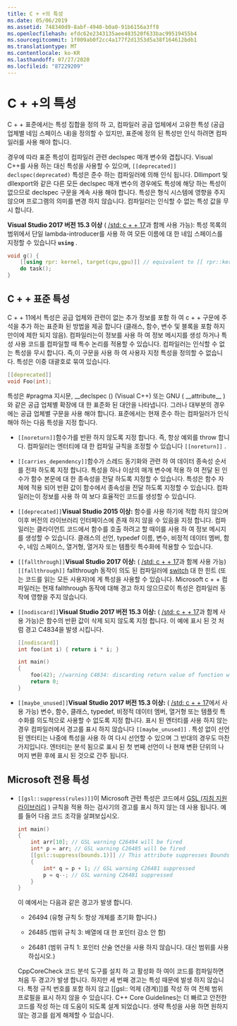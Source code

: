 ```yaml
---
title: C + +의 특성
ms.date: 05/06/2019
ms.assetid: 748340d9-8abf-4940-b0a0-91b6156a3ff8
ms.openlocfilehash: efdc62e2343135aee483520f633bac99519455b4
ms.sourcegitcommit: 1f009ab0f2cc4a177f2d1353d5a38f164612bdb1
ms.translationtype: MT
ms.contentlocale: ko-KR
ms.lasthandoff: 07/27/2020
ms.locfileid: "87229209"
---
```

# <a name="attributes-in-c"></a>C + +의 특성

C + + 표준에서는 특성 집합을 정의 하 고, 컴파일러 공급 업체에서 고유한 특성 (공급 업체별 네임 스페이스 내)을 정의할 수 있지만, 표준에 정의 된 특성만 인식 하려면 컴파일러를 사용 해야 합니다.

경우에 따라 표준 특성이 컴파일러 관련 declspec 매개 변수와 겹칩니다. Visual C++를 사용 하는 대신 특성을 사용할 수 있으며, `[[deprecated]]` `declspec(deprecated)` 특성은 준수 하는 컴파일러에 의해 인식 됩니다. Dllimport 및 dllexport와 같은 다른 모든 declspec 매개 변수의 경우에도 특성에 해당 하는 특성이 없으므로 declspec 구문을 계속 사용 해야 합니다. 특성은 형식 시스템에 영향을 주지 않으며 프로그램의 의미를 변경 하지 않습니다. 컴파일러는 인식할 수 없는 특성 값을 무시 합니다.

**Visual Studio 2017 버전 15.3 이상** ( [/std: c + + 17](../build/reference/std-specify-language-standard-version.md)과 함께 사용 가능): 특성 목록의 범위에서 단일 lambda-introducer를 사용 하 여 모든 이름에 대 한 네임 스페이스를 지정할 수 있습니다 **`using`** .

```cpp
void g() {
    [[using rpr: kernel, target(cpu,gpu)]] // equivalent to [[ rpr::kernel, rpr::target(cpu,gpu) ]]
    do task();
}
```

## <a name="c-standard-attributes"></a>C + + 표준 특성

C + + 11에서 특성은 공급 업체와 관련이 없는 추가 정보를 포함 하 여 c + + 구문에 주석을 추가 하는 표준화 된 방법을 제공 합니다 (클래스, 함수, 변수 및 블록을 포함 하지만이에 제한 되지 않음). 컴파일러는이 정보를 사용 하 여 정보 메시지를 생성 하거나 특성 사용 코드를 컴파일할 때 특수 논리를 적용할 수 있습니다. 컴파일러는 인식할 수 없는 특성을 무시 합니다. 즉,이 구문을 사용 하 여 사용자 지정 특성을 정의할 수 없습니다. 특성은 이중 대괄호로 묶여 있습니다.

```cpp
[[deprecated]]
void Foo(int);
```

특성은 #pragma 지시문, __declspec () (Visual C++) 또는 GNU ( &#95;&#95;attribute&#95;&#95; )와 같은 공급 업체별 확장에 대 한 표준화 된 대안을 나타냅니다. 그러나 대부분의 경우에는 공급 업체별 구문을 사용 해야 합니다. 표준에서는 현재 준수 하는 컴파일러가 인식 해야 하는 다음 특성을 지정 합니다.

- `[[noreturn]]`함수가를 반환 하지 않도록 지정 합니다. 즉, 항상 예외를 throw 합니다. 컴파일러는 엔터티에 대 한 컴파일 규칙을 조정할 수 있습니다 `[[noreturn]]` .

- `[[carries_dependency]]`함수가 스레드 동기화와 관련 하 여 데이터 종속성 순서를 전파 하도록 지정 합니다. 특성을 하나 이상의 매개 변수에 적용 하 여 전달 된 인수가 함수 본문에 대 한 종속성을 전달 하도록 지정할 수 있습니다. 특성은 함수 자체에 적용 되어 반환 값이 함수에서 종속성을 전달 하도록 지정할 수 있습니다. 컴파일러는이 정보를 사용 하 여 보다 효율적인 코드를 생성할 수 있습니다.

- `[[deprecated]]`**Visual Studio 2015 이상:** 함수를 사용 하기에 적합 하지 않으며 이후 버전의 라이브러리 인터페이스에 존재 하지 않을 수 있음을 지정 합니다. 컴파일러는 클라이언트 코드에서 함수를 호출 하려고 할 때이를 사용 하 여 정보 메시지를 생성할 수 있습니다. 클래스의 선언, typedef 이름, 변수, 비정적 데이터 멤버, 함수, 네임 스페이스, 열거형, 열거자 또는 템플릿 특수화에 적용할 수 있습니다.

- `[[fallthrough]]`**Visual Studio 2017 이상:** ( [/std: c + + 17](../build/reference/std-specify-language-standard-version.md)과 함께 사용 가능) `[[fallthrough]]` fallthrough 동작이 의도 된 컴파일러에 [switch](switch-statement-cpp.md) 대 한 힌트 (또는 코드를 읽는 모든 사용자)에 게 특성을 사용할 수 있습니다. Microsoft c + + 컴파일러는 현재 fallthrough 동작에 대해 경고 하지 않으므로이 특성은 컴파일러 동작에 영향을 주지 않습니다.

- `[[nodiscard]]`**Visual Studio 2017 버전 15.3 이상:** ( [/std: c + + 17](../build/reference/std-specify-language-standard-version.md)과 함께 사용 가능)은 함수의 반환 값이 삭제 되지 않도록 지정 합니다. 이 예에 표시 된 것 처럼 경고 C4834을 발생 시킵니다.

    ```cpp
    [[nodiscard]]
    int foo(int i) { return i * i; }

    int main()
    {
        foo(42); //warning C4834: discarding return value of function with 'nodiscard' attribute
        return 0;
    }
    ```

- `[[maybe_unused]]`**Visual Studio 2017 버전 15.3 이상:** ( [/std: c + + 17](../build/reference/std-specify-language-standard-version.md)에서 사용 가능) 변수, 함수, 클래스, typedef, 비정적 데이터 멤버, 열거형 또는 템플릿 특수화를 의도적으로 사용할 수 없도록 지정 합니다. 표시 된 엔터티를 사용 하지 않는 경우 컴파일러에서 경고를 표시 하지 않습니다 `[[maybe_unused]]` . 특성 없이 선언 된 엔터티는 나중에 특성을 사용 하 여 다시 선언할 수 있으며 그 반대의 경우도 마찬가지입니다. 엔터티는 분석 됨으로 표시 된 첫 번째 선언이 나 현재 변환 단위의 나머지 변환 후에 표시 된 것으로 간주 됩니다.

## <a name="microsoft-specific-attributes"></a>Microsoft 전용 특성

- `[[gsl::suppress(rules)]]`이 Microsoft 관련 특성은 코드에서 [GSL (지침 지원 라이브러리](https://github.com/Microsoft/GSL) ) 규칙을 적용 하는 검사기의 경고를 표시 하지 않는 데 사용 됩니다. 예를 들어 다음 코드 조각을 살펴보십시오.

    ```cpp
    int main()
    {
        int arr[10]; // GSL warning C26494 will be fired
        int* p = arr; // GSL warning C26485 will be fired
        [[gsl::suppress(bounds.1)]] // This attribute suppresses Bounds rule #1
        {
            int* q = p + 1; // GSL warning C26481 suppressed
            p = q--; // GSL warning C26481 suppressed
        }
    }
    ```

  이 예에서는 다음과 같은 경고가 발생 합니다.

  - 26494 (유형 규칙 5: 항상 개체를 초기화 합니다.)

  - 26485 (범위 규칙 3: 배열에 대 한 포인터 감소 안 함)

  - 26481 (범위 규칙 1: 포인터 산술 연산을 사용 하지 않습니다. 대신 범위를 사용 하십시오.)

  CppCoreCheck 코드 분석 도구를 설치 하 고 활성화 하 여이 코드를 컴파일하면 처음 두 경고가 발생 합니다. 하지만 세 번째 경고는 특성 때문에 발생 하지 않습니다. 특정 규칙 번호를 포함 하지 않고 [[gsl:: 억제 (경계)]]를 작성 하 여 전체 범위 프로필을 표시 하지 않을 수 있습니다. C++ Core Guidelines는 더 빠르고 안전한 코드를 작성 하는 데 도움이 되도록 설계 되었습니다. 생략 특성을 사용 하면 원하지 않는 경고를 쉽게 해제할 수 있습니다.
  